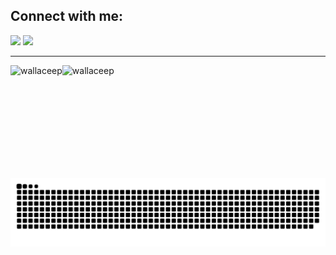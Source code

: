 <div>
  <h2> Connect with me: </h2>
  
  [<img src="https://img.shields.io/badge/LinkedIn-0077B5?style=for-the-badge&logo=linkedin&logoColor=white" />](https://www.linkedin.com/in/wallace-pereira-9a5a3a234) [<img src="https://img.shields.io/badge/Gmail-D14836?style=for-the-badge&logo=gmail&logoColor=white" />](mailto:wallacepereira2812@gmail.com)
  
  <hr> </hr>
  <img align="left" height="180px" src="https://github-readme-stats.vercel.app/api?username=wallaceep&show_icons=true&theme=material-palenight" alt="wallaceep" /><img align="left" height="150px" src="https://github-readme-stats.vercel.app/api/top-langs?username=wallaceep&show_icons=true&theme=material-palenight&locale=en&layout=compact" alt="wallaceep" />
</div>

![Snake animation](https://raw.githubusercontent.com/wallaceep/wallaceep/output/github-contribution-grid-snake-dark.svg)
